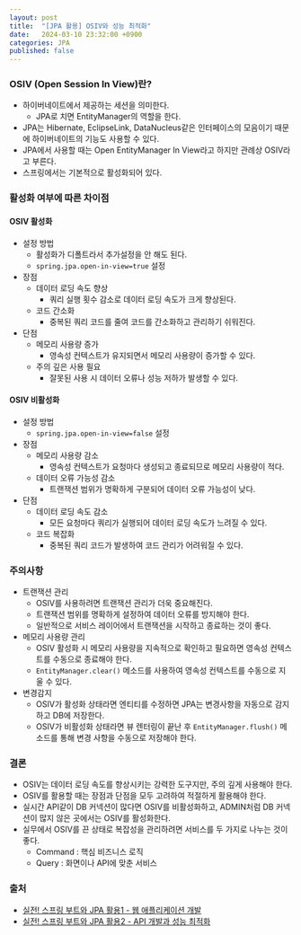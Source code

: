 ```yaml
---
layout: post
title:  "[JPA 활용] OSIV와 성능 최적화"
date:   2024-03-10 23:32:00 +0900
categories: JPA
published: false
---
```


### OSIV (Open Session In View)란?

- 하이버네이트에서 제공하는 세션을 의미한다.
    - JPA로 치면 EntityManager의 역할을 한다.
- JPA는 Hibernate, EclipseLink, DataNucleus같은 인터페이스의 모음이기 때문에 하이버네이트의 기능도 사용할 수 있다.
- JPA에서 사용할 때는 Open EntityManager In View라고 하지만 관례상 OSIV라고 부른다.
- 스프링에서는 기본적으로 활성화되어 있다.

### 활성화 여부에 따른 차이점

####  OSIV 활성화

- 설정 방법
    - 활성화가 디폴트라서 추가설정을 안 해도 된다.
    - `spring.jpa.open-in-view=true` 설정
- 장점
    - 데이터 로딩 속도 향상
        - 쿼리 실행 횟수 감소로 데이터 로딩 속도가 크게 향상된다.
    - 코드 간소화
        - 중복된 쿼리 코드를 줄여 코드를 간소화하고 관리하기 쉬워진다.
- 단점
    - 메모리 사용량 증가
        - 영속성 컨텍스트가 유지되면서 메모리 사용량이 증가할 수 있다.
    - 주의 깊은 사용 필요
        - 잘못된 사용 시 데이터 오류나 성능 저하가 발생할 수 있다.

####  OSIV 비활성화

- 설정 방법
    - `spring.jpa.open-in-view=false` 설정
- 장점
    - 메모리 사용량 감소
        - 영속성 컨텍스트가 요청마다 생성되고 종료되므로 메모리 사용량이 적다.
    - 데이터 오류 가능성 감소
        - 트랜잭션 범위가 명확하게 구분되어 데이터 오류 가능성이 낮다.
- 단점
    - 데이터 로딩 속도 감소
        - 모든 요청마다 쿼리가 실행되어 데이터 로딩 속도가 느려질 수 있다.
    - 코드 복잡화
        - 중복된 쿼리 코드가 발생하여 코드 관리가 어려워질 수 있다.

### 주의사항

- 트랜잭션 관리
    - OSIV를 사용하려면 트랜잭션 관리가 더욱 중요해진다.
    - 트랜잭션 범위를 명확하게 설정하여 데이터 오류를 방지해야 한다.
    - 일반적으로 서비스 레이어에서 트랜잭션을 시작하고 종료하는 것이 좋다.
- 메모리 사용량 관리
    - OSIV 활성화 시 메모리 사용량을 지속적으로 확인하고 필요하면 영속성 컨텍스트를 수동으로 종료해야 한다.
    - `EntityManager.clear()` 메소드를 사용하여 영속성 컨텍스트를 수동으로 지울 수 있다.
- 변경감지
    - OSIV가 활성화 상태라면 엔티티를 수정하면 JPA는 변경사항을 자동으로 감지하고 DB에 저장한다.
    - OSIV가 비활성화 상태라면 뷰 렌터링이 끝난 후 `EntityManager.flush()` 메소드를 통해 변경 사항을 수동으로 저장해야 한다.

### 결론

- OSIV는 데이터 로딩 속도를 향상시키는 강력한 도구지만, 주의 깊게 사용해야 한다.
- OSIV를 활용할 때는 장점과 단점을 모두 고려하여 적절하게 활용해야 한다.
- 실시간 API같이 DB 커넥션이 많다면 OSIV를 비활성화하고, ADMIN처럼 DB 커넥션이 많지 않은 곳에서는 OSIV를 활성화한다.
- 실무에서 OSIV를 끈 상태로 복잡성을 관리하려면 서비스를 두 가지로 나누는 것이 좋다.
    - Command : 핵심 비즈니스 로직
    - Query : 화면이나 API에 맞춘 서비스

### 출처

- [실전! 스프링 부트와 JPA 활용1 - 웹 애플리케이션 개발](https://www.inflearn.com/course/%EC%8A%A4%ED%94%84%EB%A7%81%EB%B6%80%ED%8A%B8-JPA-%ED%99%9C%EC%9A%A9-1)
- [실전! 스프링 부트와 JPA 활용2 - API 개발과 성능 최적화](https://www.inflearn.com/course/%EC%8A%A4%ED%94%84%EB%A7%81%EB%B6%80%ED%8A%B8-JPA-API%EA%B0%9C%EB%B0%9C-%EC%84%B1%EB%8A%A5%EC%B5%9C%EC%A0%81%ED%99%94)